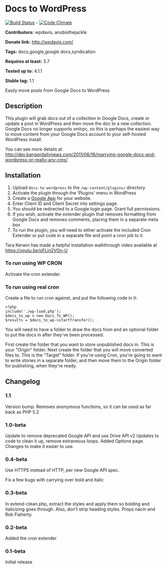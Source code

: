 # Docs to WordPress #
[![Build Status](https://travis-ci.org/bangordailynews/Docs-to-WordPress.svg?branch=master)](https://travis-ci.org/bangordailynews/Docs-to-WordPress) - [![Code Climate](https://codeclimate.com/github/bangordailynews/Docs-to-WordPress/badges/gpa.svg)](https://codeclimate.com/github/bangordailynews/Docs-to-WordPress)

**Contributors:** wpdavis, anubisthejackle

**Donate link:** http://wpdavis.com/

**Tags:** docs,google,google docs,syndication

**Requires at least:** 3.7

**Tested up to:** 4.1.1

**Stable tag:** 1.1


Easily move posts from Google Docs to WordPress

## Description ##
This plugin will grab docs out of a collection in Google Docs, create or update a post in WordPress and then move the doc to a new collection. Google Docs no longer supports xmlrpc, so this is perhaps the easiest way to move content from your Google Docs account to your self-hosted WordPress install.

You can see more details at http://dev.bangordailynews.com/2011/06/16/marrying-google-docs-and-wordpress-or-really-any-cms/

## Installation ##

1. Upload `docs-to-wordpress` to the `/wp-content/plugins/` directory
2. Activate the plugin through the 'Plugins' menu in WordPress
3. Create a [Google App](https://console.developers.google.com/project) for your website.
4. Enter Client ID and Client Secret into settings page.
5. You should be redirected to a Google login page. Grant full permissions.
6. If you wish, activate the extender plugin that removes formatting from Google Docs and removes comments, placing them in a separate meta box
7. To run the plugin, you will need to either activate the included Cron Extender or put code in a separate file and point a cron job to it.

Tara Kerwin has made a helpful installation walkthrough video available at https://youtu.be/oFLjn2VOn-U

### To run using WP CRON ###
Activate the cron extender.

### To run using real cron ###
Create a file to run cron against, and put the following code in it:

```
<?php
include('./wp-load.php');
$docs_to_wp = new Docs_To_WP();
$results = $docs_to_wp->startTransfer();
```

You will need to have a folder to draw the docs from and an optional folder to put the docs in after they've been processed.

First create the folder that you want to store unpublished docs in. This is your "Origin" folder. Next create the folder that you will move converted files to. This is the "Target" folder. If you're using Cron, you're going to want to write stories in a separate folder, and then move them to the Origin folder for publishing, when they're ready.

## Changelog ##

### 1.1 ###
Version bump. Removes anonymous functions, so it can be used as far back as PHP 5.2

### 1.0-beta ###
Update to remove deprecated Google API and use Drive API v2
Updates to code to clean it up, remove extraneous loops.
Added Options page. Changes to make it easier to use.

### 0.4-beta ###
Use HTTPS instead of HTTP, per new Google API spec.

Fix a few bugs with carrying over bold and italic

### 0.3-beta ###
In extend-clean.php, extract the styles and apply them so bolding and italicizing goes through. Also, don't strip heading styles. Props nacin and  Rob Flaherty.

### 0.2-beta ###
Added the cron extender

### 0.1-beta ###
Initial release
